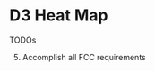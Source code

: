 # D3 Heat Map

TODOs

<!-- 1. Allow selecting multiple ranges - this way selection may be more useful -->
<!-- 2. Bug - deselected cells get selected again after a mouse over action -->
<!-- 3. Finish improving drawHeatamp fn -->
<!-- 4. Animate selected/deselected cells -->

5. Accomplish all FCC requirements

